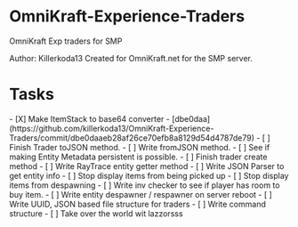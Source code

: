 # OmniKraft-Experience-Traders
OmniKraft Exp traders for SMP

Author: Killerkoda13
Created for OmniKraft.net for the SMP server.

<h1>Tasks</h1>
- [X] Make ItemStack to base64 converter - [dbe0daa](https://github.com/killerkoda13/OmniKraft-Experience-Traders/commit/dbe0daaeb28af26ce70efb8a8129d54d4787de79)
- [ ] Finish Trader toJSON method.
- [ ] Write fromJSON method.
- [ ] See if making Entity Metadata persistent is possible.
- [ ] Finish trader create method
- [ ] Write RayTrace entity getter method
- [ ] Write JSON Parser to get entity info
- [ ] Stop display items from being picked up
- [ ] Stop display items from despawning
- [ ] Write inv checker to see if player has room to buy item.
- [ ] Write entity despawner / respawner on server reboot
- [ ] Write UUID, JSON based file structure for traders
- [ ] Write command structure
- [ ] Take over the world wit lazzorsss

